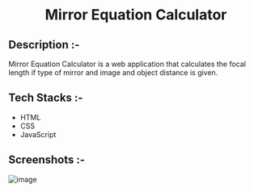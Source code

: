 # <p align="center">Mirror Equation Calculator</p>

## Description :-

Mirror Equation Calculator is a web application that calculates the focal length if type of mirror and image and object distance is given.

## Tech Stacks :-

- HTML
- CSS
- JavaScript

## Screenshots :-

![image](https://github.com/Rakesh9100/CalcDiverse/assets/168436423/0287d84c-5216-4733-b901-6fa929ad8338)
